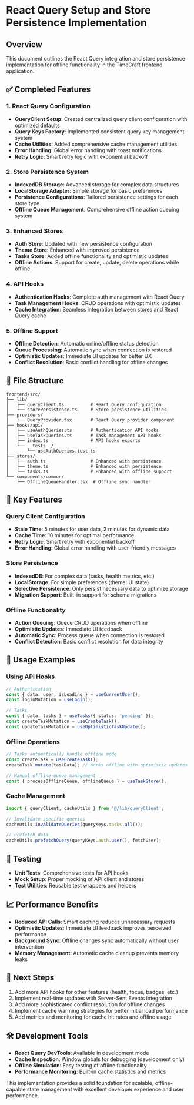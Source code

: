 # React Query Setup and Store Persistence Implementation

## Overview
This document outlines the React Query integration and store persistence implementation for offline functionality in the TimeCraft frontend application.

## ✅ Completed Features

### 1. React Query Configuration
- **QueryClient Setup**: Created centralized query client configuration with optimized defaults
- **Query Keys Factory**: Implemented consistent query key management system
- **Cache Utilities**: Added comprehensive cache management utilities
- **Error Handling**: Global error handling with toast notifications
- **Retry Logic**: Smart retry logic with exponential backoff

### 2. Store Persistence System
- **IndexedDB Storage**: Advanced storage for complex data structures
- **LocalStorage Adapter**: Simple storage for basic preferences
- **Persistence Configurations**: Tailored persistence settings for each store type
- **Offline Queue Management**: Comprehensive offline action queuing system

### 3. Enhanced Stores
- **Auth Store**: Updated with new persistence configuration
- **Theme Store**: Enhanced with improved persistence
- **Tasks Store**: Added offline functionality and optimistic updates
- **Offline Actions**: Support for create, update, delete operations while offline

### 4. API Hooks
- **Authentication Hooks**: Complete auth management with React Query
- **Task Management Hooks**: CRUD operations with optimistic updates
- **Cache Integration**: Seamless integration between stores and React Query cache

### 5. Offline Support
- **Offline Detection**: Automatic online/offline status detection
- **Queue Processing**: Automatic sync when connection is restored
- **Optimistic Updates**: Immediate UI updates for better UX
- **Conflict Resolution**: Basic conflict handling for offline changes

## 📁 File Structure

```
frontend/src/
├── lib/
│   ├── queryClient.ts          # React Query configuration
│   └── storePersistence.ts     # Store persistence utilities
├── providers/
│   └── QueryProvider.tsx       # React Query provider component
├── hooks/api/
│   ├── useAuthQueries.ts       # Authentication API hooks
│   ├── useTaskQueries.ts       # Task management API hooks
│   ├── index.ts                # API hooks exports
│   └── __tests__/
│       └── useAuthQueries.test.ts
├── stores/
│   ├── auth.ts                 # Enhanced with persistence
│   ├── theme.ts                # Enhanced with persistence
│   └── tasks.ts                # Enhanced with offline support
└── components/common/
    └── OfflineQueueHandler.tsx  # Offline sync handler
```

## 🔧 Key Features

### Query Client Configuration
- **Stale Time**: 5 minutes for user data, 2 minutes for dynamic data
- **Cache Time**: 10 minutes for optimal performance
- **Retry Logic**: Smart retry with exponential backoff
- **Error Handling**: Global error handling with user-friendly messages

### Store Persistence
- **IndexedDB**: For complex data (tasks, health metrics, etc.)
- **LocalStorage**: For simple preferences (theme, UI state)
- **Selective Persistence**: Only persist necessary data to optimize storage
- **Migration Support**: Built-in support for schema migrations

### Offline Functionality
- **Action Queuing**: Queue CRUD operations when offline
- **Optimistic Updates**: Immediate UI feedback
- **Automatic Sync**: Process queue when connection is restored
- **Conflict Detection**: Basic conflict resolution for data integrity

## 🚀 Usage Examples

### Using API Hooks
```typescript
// Authentication
const { data: user, isLoading } = useCurrentUser();
const loginMutation = useLogin();

// Tasks
const { data: tasks } = useTasks({ status: 'pending' });
const createTaskMutation = useCreateTask();
const updateTaskMutation = useOptimisticTaskUpdate();
```

### Offline Operations
```typescript
// Tasks automatically handle offline mode
const createTask = useCreateTask();
createTask.mutate(taskData); // Works offline with optimistic updates

// Manual offline queue management
const { processOfflineQueue, offlineQueue } = useTaskStore();
```

### Cache Management
```typescript
import { queryClient, cacheUtils } from '@/lib/queryClient';

// Invalidate specific queries
cacheUtils.invalidateQueries(queryKeys.tasks.all());

// Prefetch data
cacheUtils.prefetchQuery(queryKeys.auth.user(), fetchUser);
```

## 🧪 Testing
- **Unit Tests**: Comprehensive tests for API hooks
- **Mock Setup**: Proper mocking of API client and stores
- **Test Utilities**: Reusable test wrappers and helpers

## 📈 Performance Benefits
- **Reduced API Calls**: Smart caching reduces unnecessary requests
- **Optimistic Updates**: Immediate UI feedback improves perceived performance
- **Background Sync**: Offline changes sync automatically without user intervention
- **Memory Management**: Automatic cache cleanup prevents memory leaks

## 🔄 Next Steps
1. Add more API hooks for other features (health, focus, badges, etc.)
2. Implement real-time updates with Server-Sent Events integration
3. Add more sophisticated conflict resolution for offline changes
4. Implement cache warming strategies for better initial load performance
5. Add metrics and monitoring for cache hit rates and offline usage

## 🛠️ Development Tools
- **React Query DevTools**: Available in development mode
- **Cache Inspection**: Window globals for debugging (development only)
- **Offline Simulation**: Easy testing of offline functionality
- **Performance Monitoring**: Built-in cache statistics and metrics

This implementation provides a solid foundation for scalable, offline-capable state management with excellent developer experience and user performance.